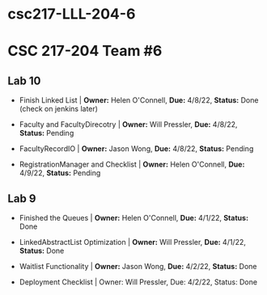 # csc217-LLL-204-6

# CSC 217-204 Team #6


## Lab 10

- Finish Linked List | **Owner:** Helen O'Connell, **Due:** 4/8/22, **Status:** Done (check on jenkins later)

- Faculty and FacultyDirecotry | **Owner:** Will Pressler, **Due:** 4/8/22, **Status:** Pending

- FacultyRecordIO | **Owner:** Jason Wong, **Due:** 4/8/22, **Status:** Pending

- RegistrationManager and Checklist | **Owner:** Helen O'Connell, **Due:** 4/9/22, **Status:** Pending


## Lab 9

- Finished the Queues | **Owner:** Helen O'Connell, **Due:** 4/1/22, **Status:** Done

- LinkedAbstractList Optimization | **Owner:** Will Pressler, **Due:** 4/1/22, **Status:** Done

- Waitlist Functionality | **Owner:** Jason Wong, **Due:** 4/2/22, **Status:** Done

- Deployment Checklist | Owner: Will Pressler, Due: 4/2/22, Status: Done
